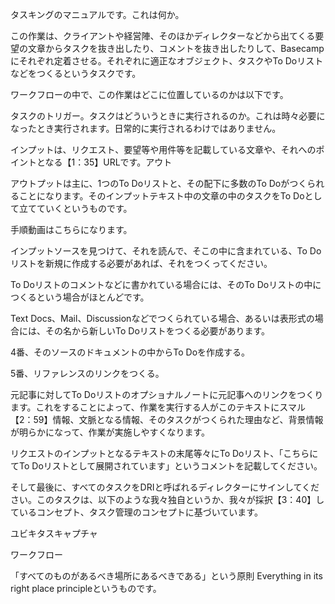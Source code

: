 タスキングのマニュアルです。これは何か。

この作業は、クライアントや経営陣、そのほかディレクターなどから出てくる要望の文章からタスクを抜き出したり、コメントを抜き出したりして、Basecampにそれぞれ定着させる。それぞれに適正なオブジェクト、タスクやTo Doリストなどをつくるというタスクです。

ワークフローの中で、この作業はどこに位置しているのかは以下です。

タスクのトリガー。タスクはどういうときに実行されるのか。これは時々必要になったとき実行されます。日常的に実行されるわけではありません。

インプットは、リクエスト、要望等や用件等を記載している文章や、それへのポイントとなる【1：35】URLです。アウト

アウトプットは主に、1つのTo Doリストと、その配下に多数のTo Doがつくられることになります。そのインプットテキスト中の文章の中のタスクをTo Doとして立てていくというものです。

手順動画はこちらになります。

インプットソースを見つけて、それを読んで、そこの中に含まれている、To Doリストを新規に作成する必要があれば、それをつくってください。

To Doリストのコメントなどに書かれている場合には、そのTo Doリストの中につくるという場合がほとんどです。

Text Docs、Mail、Discussionなどでつくられている場合、あるいは表形式の場合には、その名から新しいTo Doリストをつくる必要があります。

4番、そのソースのドキュメントの中からTo Doを作成する。

5番、リファレンスのリンクをつくる。

元記事に対してTo Doリストのオプショナルノートに元記事へのリンクをつくります。これをすることによって、作業を実行する人がこのテキストにスマル【2：59】情報、文脈となる情報、そのタスクがつくられた理由など、背景情報が明らかになって、作業が実施しやすくなります。

リクエストのインプットとなるテキストの末尾等々にTo Doリスト、「こちらにてTo Doリストとして展開されています」というコメントを記載してください。

そして最後に、すべてのタスクをDRIと呼ばれるディレクターにサインしてください。このタスクは、以下のような我々独自というか、我々が採択【3：40】しているコンセプト、タスク管理のコンセプトに基づいています。

ユビキタスキャプチャ

ワークフロー

「すべてのものがあるべき場所にあるべきである」という原則
Everything in its right place principleというものです。




